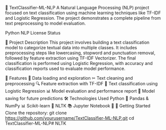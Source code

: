 🧠 TextClassifier-ML-NLP
A Natural Language Processing (NLP) project focused on text classification using machine learning techniques like TF-IDF and Logistic Regression. The project demonstrates a complete pipeline from text preprocessing to model evaluation.

Python NLP License Status

📌 Project Description
This project involves building a text classification model to categorize textual data into multiple classes. It includes preprocessing steps like lowercasing, stopword and punctuation removal, followed by feature extraction using TF-IDF Vectorizer. The final classification is performed using Logistic Regression, with accuracy and classification reports used to evaluate model performance.

🔧 Features
📄 Data loading and exploration
✂ Text cleaning and preprocessing
🔍 Feature extraction with TF-IDF
🤖 Text classification using Logistic Regression
📊 Model evaluation and performance report
💾 Model saving for future predictions
🛠 Technologies Used
Python 🐍
Pandas & NumPy 📊
Scikit-learn 🔧
NLTK 📚
Jupyter Notebook 📓
🚀 Getting Started
Clone the repository:
git clone https://github.com/yourusername/TextClassifier-ML-NLP.git
cd TextClassifier-ML-NLP# NLTK
